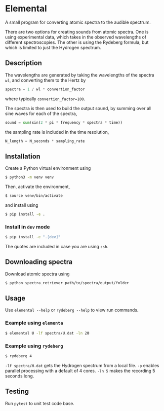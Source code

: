 # Elemental

A small program for converting atomic spectra to the audible spectrum.

There are two options for creating sounds from atomic spectra. One is using experimental data, which takes in the observed wavelengths of different spectroscopies. The other is using the Rydeberg formula, but which is limited to just the Hydrogen spectrum.

## Description
The wavelengths are generated by taking the wavelengths of the spectra `wl`, and converting them to the Hertz by
```python
spectra = 1 / wl * convertion_factor
```
where typically `convertion_factor=100`.

The spectra is then used to build the output sound, by summing over all sine waves for each of the spectra,

```python
sound = sum(sin(2 * pi * frequency * spectra * time))
```

the sampling rate is included in the time resolution,

```python
N_length = N_seconds * sampling_rate
```

## Installation
Create a Python virtual environment using
```bash
$ python3 -m venv venv
```
Then, activate the environment,
```bash
$ source venv/bin/activate
```
and install using
```bash
$ pip install -e .
```

### Install in `dev` mode
```bash
$ pip install -e ".[dev]"
```
The quotes are included in case you are using `zsh`.

## Downloading spectra
Download atomic spectra using
```bash
$ python spectra_retriever path/to/spectra/output/folder
```

## Usage
Use `elemental --help` or `rydeberg --help` to view run commands.

### Example using `elementa`
```bash
$ elemental U -lf spectra/U.dat -ln 20
```

### Example using `rydeberg`
```bash
$ rydeberg 4
```

`-lf spectra/H.dat` gets the Hydrogen spectrum from a local file. `-p` enables parallel processing with a default of 4 cores. `-ln 5` makes the recording 5 seconds long.


## Testing
Run `pytest` to unit test code base.